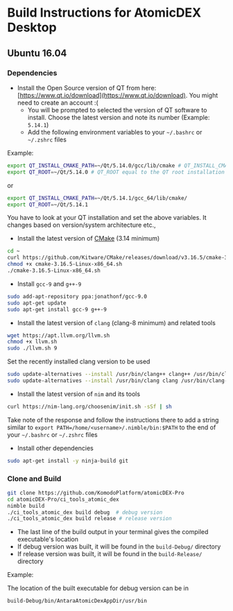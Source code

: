 # Build Instructions for AtomicDEX Desktop

## Ubuntu 16.04

### Dependencies

- Install the Open Source version of QT from here: [https://www.qt.io/download](https://www.qt.io/download). You might need to create an account :(
  - You will be prompted to selected the version of QT software to install. Choose the latest version and note its number (Example: `5.14.1`)
  - Add the following environment variables to your `~/.bashrc` or `~/.zshrc` files

Example:

```bash
export QT_INSTALL_CMAKE_PATH=~/Qt/5.14.0/gcc/lib/cmake # QT_INSTALL_CMAKE_PATH equal to the CMake QT path
export QT_ROOT=~/Qt/5.14.0 # QT_ROOT equal to the QT root installation folder
```

or

```bash
export QT_INSTALL_CMAKE_PATH=~/Qt/5.14.1/gcc_64/lib/cmake/
export QT_ROOT=~/Qt/5.14.1
```

You have to look at your QT installation and set the above variables. It changes based on version/system architecture etc.,

- Install the latest version of [CMake](https://cmake.org/download/) (3.14 minimum)

```bash
cd ~
curl https://github.com/Kitware/CMake/releases/download/v3.16.5/cmake-3.16.5-Linux-x86_64.sh
chmod +x cmake-3.16.5-Linux-x86_64.sh
./cmake-3.16.5-Linux-x86_64.sh
```

- Install `gcc-9` and `g++-9`

```bash
sudo add-apt-repository ppa:jonathonf/gcc-9.0
sudo apt-get update
sudo apt-get install gcc-9 g++-9
```

<!----
sudo update-alternatives --install /usr/bin/gcc gcc /usr/bin/gcc-9 60 --slave /usr/bin/g++ g++ /usr/bin/g++-9
----->

- Install the latest version of `clang` (clang-8 minimum) and related tools

```bash
wget https://apt.llvm.org/llvm.sh
chmod +x llvm.sh
sudo ./llvm.sh 9
```

Set the recently installed clang version to be used

```bash
sudo update-alternatives --install /usr/bin/clang++ clang++ /usr/bin/clang++-9 100
sudo update-alternatives --install /usr/bin/clang clang /usr/bin/clang-9 100
```

- Install the latest version of `nim` and its tools

```bash
curl https://nim-lang.org/choosenim/init.sh -sSf | sh
```

Take note of the response and follow the instructions there to add a string similar to `export PATH=/home/<username>/.nimble/bin:$PATH` to the end of your `~/.bashrc` or `~/.zshrc` files

- Install other dependencies

```bash
sudo apt-get install -y ninja-build git
```

### Clone and Build

```bash
git clone https://github.com/KomodoPlatform/atomicDEX-Pro
cd atomicDEX-Pro/ci_tools_atomic_dex
nimble build
./ci_tools_atomic_dex build debug  # debug version
./ci_tools_atomic_dex build release # release version
```

- The last line of the build output in your terminal gives the compiled executable's location
- If debug version was built, it will be found in the `build-Debug/` directory
- If release version was built, it will be found in the `build-Release/` directory

Example:

The location of the built executable for debug version can be in

```bash
build-Debug/bin/AntaraAtomicDexAppDir/usr/bin
```